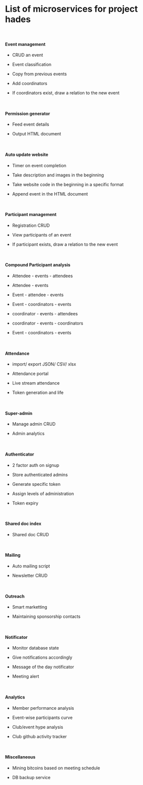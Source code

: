 # List of microservices for project hades


<br />
 

#### Event management


* CRUD an event

* Event classification

* Copy from previous events

* Add coordinators

* If coordinators exist, draw a relation to the new event

<br />

#### Permission generator

* Feed event details

* Output HTML document

<br />

#### Auto update website

* Timer on event completion

* Take description and images in the beginning

* Take website code in the beginning in a specific format

* Append event in the HTML document 

<br />

#### Participant management


* Registration CRUD

* View participants of an event

* If participant exists, draw a relation to the new event

<br />

#### Compound Participant analysis

* Attendee - events - attendees

* Attendee - events

* Event - attendee - events 

* Event - coordinators - events

* coordinator - events - attendees

* coordinator - events - coordinators

* Event - coordinators - events

<br />

#### Attendance

* import/ export JSON/ CSV/ xlsx

* Attendance portal

* Live stream attendance

* Token generation and life

<br />

#### Super-admin

* Manage admin CRUD

* Admin analytics

<br />

#### Authenticator

* 2 factor auth on signup

* Store authenticated admins

* Generate specific token

* Assign levels of administration

* Token expiry

<br />

#### Shared doc index

* Shared doc CRUD

<br />

#### Mailing

* Auto mailing script

* Newsletter CRUD

<br />

#### Outreach

* Smart marketting

* Maintaining sponsorship contacts

<br />

#### Notificator

* Monitor database state

* Give notifications accordingly

* Message of the day notificator

* Meeting alert

<br />

#### Analytics

* Member performance analysis

* Event-wise participants curve

* Club/event hype analysis

* Club github activity tracker

<br />

#### Miscellaneous 
                           
* Mining bitcoins based on meeting schedule       

* DB backup service
